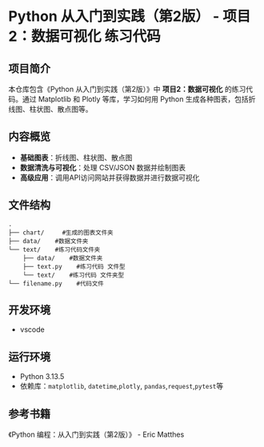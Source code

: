 # Python 从入门到实践（第2版） - 项目2：数据可视化 练习代码

## 项目简介
本仓库包含《Python 从入门到实践（第2版）》中 **项目2：数据可视化** 的练习代码。通过 Matplotlib 和 Plotly 等库，学习如何用 Python 生成各种图表，包括折线图、柱状图、散点图等。

## 内容概览
- **基础图表**：折线图、柱状图、散点图
- **数据清洗与可视化**：处理 CSV/JSON 数据并绘制图表
- **高级应用**：调用API访问网站并获得数据并进行数据可视化

## 文件结构
```text
.
├── chart/     #生成的图表文件夹
├── data/    #数据文件夹
└── text/    #练习代码文件夹
    ├── data/    #数据文件夹
    ├── text.py    #练习代码 文件型
    └── text/    #练习代码 文件夹型
└── filename.py    #代码文件
```
## 开发环境
- vscode

## 运行环境
- Python 3.13.5
- 依赖库：`matplotlib`, `datetime`,`plotly`, `pandas`,`request`,`pytest`等

## 参考书籍
《Python 编程：从入门到实践（第2版）》 - Eric Matthes
